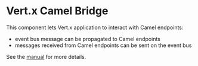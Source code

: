 # Vert.x Camel Bridge

This component lets Vert.x application to interact with Camel endpoints:

* event bus message can be propagated to Camel endpoints
* messages received from Camel endpoints can be sent on the event bus

See the [manual](src/main/asciidoc/java/index.ad) for more details.

